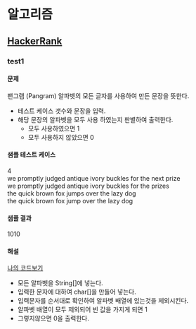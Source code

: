 # 알고리즘

## [HackerRank](https://www.hackerrank.com/)

### test1 

#### 문제
팬그램 (Pangram)
알파벳의 모든 글자를 사용하여 만든 문장을 뜻한다.
- 테스트 케이스 갯수와 문장을 입력.
- 해당 문장의 알파벳을 모두 사용 하였는지 판별하여 출력한다.
	- 모두 사용하였으면 1
	- 모두 사용하지 않았으면 0

#### 샘플 테스트 케이스
4   
we promptly judged antique ivory buckles for the next prize   
we promptly judged antique ivory buckles for the prizes   
the quick brown fox jumps over the lazy dog   
the quick brown fox jump over the lazy dog   

#### 샘플 결과
1010

#### 해설
[나의 코드보기](https://github.com/cyr9210/algorithm-study/blob/master/HackerRank-test/src/test.java)   

- 모든 알파벳을 String[]에 넣는다.
- 입력한 문자에 대하여 char[]을 만들어 넣는다.
- 입력문자를 순서대로 확인하여 알파벳 배열에 있는것을 제외시킨다.
- 알파벳 배열이 모두 제외되어 빈 값을 가지게 되면 1
- 그렇지않으면 0을 출력한다.

